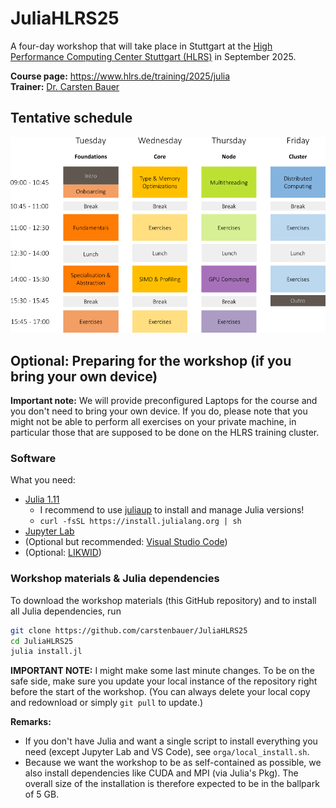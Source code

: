 # JuliaHLRS25

A four-day workshop that will take place in Stuttgart at the [High Performance Computing Center Stuttgart (HLRS)](https://www.hlrs.de/) in September 2025.

**Course page:** https://www.hlrs.de/training/2025/julia   
**Trainer:** [Dr. Carsten Bauer](https://carstenbauer.eu)

<!-- <div style="float: left">
 <a href="https://www.hlrs.de/"><img src="https://user-images.githubusercontent.com/187980/190168233-6f96774f-ed0a-44cc-b1b5-3ba0b75d39f8.svg" height=100px></a>
 &nbsp; &nbsp; &nbsp; &nbsp; &nbsp; &nbsp;
 <a href="https://pc2.uni-paderborn.de/"><img src="https://user-images.githubusercontent.com/187980/190167755-ead6173d-fb87-40da-ae0f-f0c99e72c22b.png" height=100px></a>
 &nbsp; &nbsp; &nbsp; &nbsp; &nbsp; &nbsp;
 <a href="https://www.nhr-verein.de/"><img src="https://user-images.githubusercontent.com/187980/190169322-89560987-69cf-4c6f-9236-993704461763.svg" height=100px></a>
</div> -->


## Tentative schedule

<a href="https://github.com/carstenbauer/JuliaHLRS25/raw/main/orga/timetable.pdf"><img src="https://github.com/carstenbauer/JuliaHLRS25/raw/main/orga/timetable.png" width=720px></a>

## Optional: Preparing for the workshop (if you bring your own device)

**Important note:** We will provide preconfigured Laptops for the course and you don't need to bring your own device. If you do, please note that you might not be able to perform all exercises on your private machine, in particular those that are supposed to be done on the HLRS training cluster.

### Software

What you need:
  * [Julia 1.11](https://julialang.org/)
    * I recommend to use [juliaup](https://github.com/JuliaLang/juliaup) to install and manage Julia versions!
    * `curl -fsSL https://install.julialang.org | sh`
  * [Jupyter Lab](https://jupyter.org/)
  * (Optional but recommended: [Visual Studio Code](https://code.visualstudio.com/))
  * (Optional: [LIKWID](https://github.com/RRZE-HPC/likwid))

### Workshop materials & Julia dependencies

To download the workshop materials (this GitHub repository) and to install all Julia dependencies, run

```bash
git clone https://github.com/carstenbauer/JuliaHLRS25
cd JuliaHLRS25
julia install.jl
```

**IMPORTANT NOTE:** I might make some last minute changes. To be on the safe side, make sure you update your local instance of the repository right before the start of the workshop. (You can always delete your local copy and redownload or simply `git pull` to update.)

**Remarks:**
  * If you don't have Julia and want a single script to install everything you need (except Jupyter Lab and VS Code), see `orga/local_install.sh`.
  * Because we want the workshop to be as self-contained as possible, we also install dependencies like CUDA and MPI (via Julia's Pkg). The overall size of the installation is therefore expected to be in the ballpark of 5 GB.




<!-- ## Static HTML

In case you don't have Jupyter and just want to follow along: The folder [`HTML/`](https://github.com/carstenbauer/JuliaHLRS25/tree/main/HTML) contains all the main content (jupyter notebooks) in static HTML format. -->
